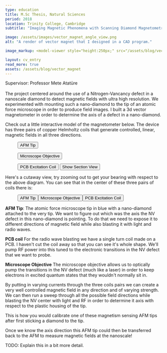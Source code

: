 ```yaml
---
type: education
title: M.Sc Thesis, Natural Sciences
period: 2018
location: Trinity College, Cambridge
subtitle: "Imaging Magnetic Phenomena with Scanning Diamond Magnetometry"

image: /assets/images/vector_magnet_angle_view.png
alt: "A render of vector magnet that I designed in a CAD program."

image_markup: <model-viewer style="height:250px;" src="/assets/blog/vector_magnet/vector_magnet.glb" ar ar-modes="webxr scene-viewer quick-look" camera-controls poster="/assets/blog/vector_magnet/vector_magnet.png" shadow-intensity="1" environment-image="/assets/blog/vector_magnet/aircraft_workshop_01_1k.hdr" camera-orbit="-169.8deg 78.57deg 0.8881m" field-of-view="32.55deg" interaction-prompt="none" auto-rotate> </model-viewer>

layout: cv_entry
read_more: true
assets: /assets/blog/vector_magnet
---
```


Supervisor: Professor Mete Atatüre<br>
<br>
The project centered around the use of a Nitrogen-Vancancy defect in a nanoscale diamond to detect magnetic fields with ultra high resolution. We experimented with mounting such a nano-diamond to the tip of an atomic force microscope in order to produce field images. I built a 3d vector magnetometer in order to determine the axis of a defect in a nano-diamond.

Check out a little interactive model of the magnetometer below. The device has three pairs of copper Helmholtz coils that generate controlled, linear, magnetic fields in all three directions.

<figure>
<model-viewer id="vector-magnet-whole-2" style="height:500px;" src="{{ page.assets }}/vector_magnet.glb" ar ar-modes="webxr scene-viewer quick-look" camera-controls poster="{{ page.assets }}/vector_magnet.png" shadow-intensity="1" environment-image="{{ page.assets }}/aircraft_workshop_01_1k.hdr" interaction-prompt="none" interpolation-decay="300" auto-rotate> 

<button class="Hotspot" style="disaplay:none;" slot="hotspot-1" data-position="0.3140708429455987m 0.2809109652738389m -0.32504316945989636m" data-normal="-3.85185900533595e-30m -1.343588384327496e-7m 0.9999999999999911m" data-visibility-attribute="visible"><div class="left HotspotAnnotation">AFM Tip</div></button>

<button class="Hotspot" style="disaplay:none;" slot="hotspot-3" data-position="0.32587557211500007m 0.2711873555719334m -0.32504317169367186m" data-normal=" -4.575935640098142e-8m -2.0164410743149838e-7m 0.9999999999999787m" data-visibility-attribute="visible"><div class="HotspotAnnotation">Microscope Objective</div></button>

<button class="Hotspot" style="disaplay:none;" slot="hotspot-4" data-position="0.3186977335100803m 0.2788147714959883m -0.3250432252613787m" data-normal=" 1.5099584039393812e-7m -1.34358838432748e-7m 0.9999999999999796m" data-visibility-attribute="visible"><div class="HotspotAnnotation">PCB Excitation Coil</div></button>
<button class="section" onclick="toggleSection(this)">Show Section View</button>

</model-viewer>
<figcaption>
</figcaption>
</figure>

Here's a cutaway view, try zooming out to get your bearing with respect to the above diagram. You can see that in the center of these three pairs of coils there is:

<figure>
<model-viewer style="height:400px;" src="{{ page.assets }}/vector_magnet_section.glb" ar ar-modes="webxr scene-viewer quick-look" camera-controls poster="{{ page.assets }}/section_view.png" shadow-intensity="1" environment-image="{{ page.assets }}/aircraft_workshop_01_1k.hdr" camera-orbit="37.19deg 75.38deg 0.3104m" field-of-view="12deg">
<button class="Hotspot" slot="hotspot-1" data-position="0.0002550490643940138m 0.12905932644259982m 0.0003319628199390896m" data-normal="-3.85185900533595e-30m -1.343588384327496e-7m 0.9999999999999911m" data-visibility-attribute="visible">
        <div class="left HotspotAnnotation">AFM Tip</div>
    </button><button class="Hotspot" slot="hotspot-3" data-position="0.015349223451080356m 0.11522588429565153m 0.0037307930577810513m" data-normal="0.9822871951592153m -1.7349759832900923e-7m 0.18738160589079159m" data-visibility-attribute="visible">
        <div class="HotspotAnnotation">Microscope Objective</div>
    </button><button class="Hotspot" slot="hotspot-4" data-position="0.004252449047777678m 0.12449395035064194m -0.0015034997269766357m" data-normal="3.85185900533595e-30m 0.9999999999999911m 1.343588384327496e-7m" data-visibility-attribute="visible">
        <div class="HotspotAnnotation">PCB Excitation Coil</div>
    </button></model-viewer>
<figcaption>
</figcaption>
</figure>

**AFM Tip**: The atomic force microscope tip in blue with a nano-diamond attached to the very tip. We want to figure out which was the axis the NV defect in this nano-diamond is pointing. To do that we need to expose it to different directions of magnetic field while also blasting it with light and radio waves.

**PCB coil** For the radio wave blasting we have a single turn coil made on a PCB. I haven't cut the coil away so that you can see it's whole shape. We'll pump RF power into this tuned to the electronic transitions in the NV defect that we want to probe.

**Microscope Objective** The microscope objective allows us to optically pump the transitions in the NV defect (much like a laser) in order to keep electrons in excited quantum states that they wouldn't normally sit in.

By putting in varying currents through the three coils pairs we can create a very well controlled magnetic field in any direction and of varying strength. We can then run a sweep through all the possible field directions while blasting the NV center with light and RF in order to determine it axis with respect to the plastic housing of the tip. 

This is how you would calibrate one of these magnetism sensing AFM tips after first sticking a diamond to the tip.

Once we know the axis direction this AFM tip could then be transferred back to the AFM to measure magnetic fields at the nanoscale!

TODO: Explain this in a bit more detail.


<script type="module">
  const modelViewer = document.querySelector("model-viewer#vector-magnet-whole-2");
  modelViewer.in_section_view = false;

  modelViewer.addEventListener('load', (event) => { 
    
    modelViewer.cameraOrbit = modelViewer.in_section_view ? "37.19deg 75.38deg 0.01m" : "auto auto auto";
    modelViewer.cameraTarget = modelViewer.in_section_view ? "0.3142m 0.2804m -0.3250m" : "auto auto auto";
    modelViewer.fieldOfView = modelViewer.in_section_view ? "5deg" : "auto";
    modelViewer.autoRotate = !modelViewer.in_section_view;

    if(modelViewer.in_section_view){
        window.setTimeout(() => [...modelViewer.getElementsByClassName("Hotspot")].forEach(e => e.style.display = "unset"), 1000);
    } else {
        [...modelViewer.getElementsByClassName("Hotspot")].forEach(e => e.style.display = "none")
    }

    // const logPoint = (event) => {
    //     const p = modelViewer.positionAndNormalFromPoint(event.clientX, event.clientY)
    // console.log(p.position.toString(), p.normal.toString());
    // };
    
    // modelViewer.addEventListener("click", logPoint);
    
});

  window.toggleSection = (element) => {
    modelViewer.in_section_view = !modelViewer.in_section_view;

    console.log(modelViewer.cameraOrbit, modelViewer.cameraTarget, modelViewer.fieldOfView);
    if(modelViewer.in_section_view) {
        modelViewer.src = "{{ page.assets }}/test_section.glb";
    } else {
        modelViewer.src = "{{ page.assets }}/test_whole.glb";
    }
    
  };

</script>